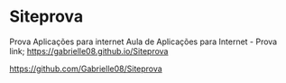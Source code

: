 # Siteprova
Prova Aplicações para internet
Aula de Aplicações para Internet - Prova
link; https://gabrielle08.github.io/Siteprova

https://github.com/Gabrielle08/Siteprova
